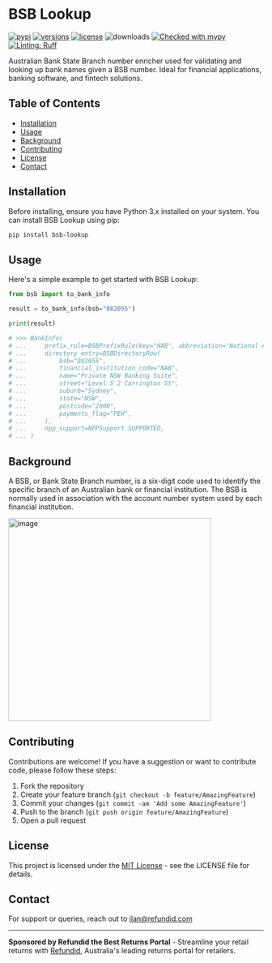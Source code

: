 # BSB Lookup

[![pypi](https://img.shields.io/pypi/v/bsb-lookup.svg)](https://pypi.python.org/pypi/bsb-lookup)
[![versions](https://img.shields.io/pypi/pyversions/bsb-lookup.svg)](https://github.com/ilankessler/bsb-lookup)
[![license](https://img.shields.io/github/license/ilankessler/bsb-lookup.svg)](https://github.com/ilankessler/bsb-lookup/blob/main/LICENSE)
![downloads](https://static.pepy.tech/badge/bsb-lookup)
[![Checked with mypy](https://www.mypy-lang.org/static/mypy_badge.svg)](https://mypy-lang.org/)
[![Linting: Ruff](https://img.shields.io/endpoint?url=https://raw.githubusercontent.com/charliermarsh/ruff/main/assets/badge/v2.json)](https://github.com/astral-sh/ruff)

Australian Bank State Branch number enricher used for validating and looking up bank names given a BSB number. Ideal for financial applications, banking software, and fintech solutions.

## Table of Contents

- [Installation](#installation)
- [Usage](#usage)
- [Background](#background)
- [Contributing](#contributing)
- [License](#license)
- [Contact](#contact)

## Installation

Before installing, ensure you have Python 3.x installed on your system. You can install BSB Lookup using pip:

```bash
pip install bsb-lookup
```

## Usage

Here's a simple example to get started with BSB Lookup:

```py
from bsb import to_bank_info

result = to_bank_info(bsb="082055")

print(result)

# >>> BankInfo(
# ...     prefix_rule=BSBPrefixRule(key="NAB", abbreviation="National Australia Bank Limited", bsb_prefixes=["08"]),
# ...     directory_entry=BSBDirectoryRow(
# ...         bsb="082055",
# ...         financial_institution_code="NAB",
# ...         name="Private NSW Banking Suite",
# ...         street="Level 5 2 Carrington St",
# ...         suburb="Sydney",
# ...         state="NSW",
# ...         postcode="2000",
# ...         payments_flag="PEH",
# ...     ),
# ...     npp_support=NPPSupport.SUPPORTED,
# ... )

```

## Background
A BSB, or Bank State Branch number, is a six-digit code used to identify the specific branch of an Australian bank or financial institution. The BSB is normally used in association with the account number system used by each financial institution.

<img width="400" alt="image" src="https://github.com/ilankessler/bsb-lookup/assets/11990626/e026f52e-5e0b-43a5-b124-bfa65d84f3f1">

## Contributing

Contributions are welcome! If you have a suggestion or want to contribute code, please follow these steps:

1. Fork the repository
2. Create your feature branch (`git checkout -b feature/AmazingFeature`)
3. Commit your changes (`git commit -am 'Add some AmazingFeature'`)
4. Push to the branch (`git push origin feature/AmazingFeature`)
5. Open a pull request


## License

This project is licensed under the [MIT License](https://github.com/ilankessler/bsb-lookup/blob/main/LICENSE) - see the LICENSE file for details.

## Contact

For support or queries, reach out to ilan@refundid.com

---

**Sponsored by Refundid the Best Returns Portal** - Streamline your retail returns with [Refundid](https://refundid.com/au), Australia's leading returns portal for retailers.
